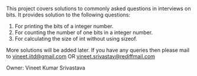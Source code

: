 This project covers solutions to commonly asked questions in interviews on bits. It provides solution to the following questions:
1. For printing the bits of a integer number.
2. For counting the number of one bits in a integer number.
3. For calculating the size of int without using sizeof.

More solutions will be added later. If you have any queries then please mail to vineet.iitd@gmail.com OR vineet.srivastav@rediffmail.com

Owner: Vineet Kumar Srivastava